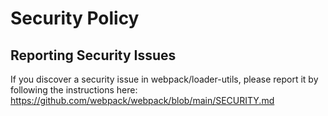 # Security Policy

## Reporting Security Issues

If you discover a security issue in webpack/loader-utils, please report it by following the instructions
here: https://github.com/webpack/webpack/blob/main/SECURITY.md
